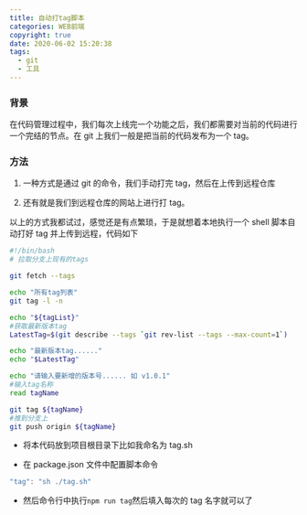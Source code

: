 ```yaml
---
title: 自动打tag脚本
categories: WEB前端
copyright: true
date: 2020-06-02 15:20:38
tags:
  - git
  - 工具
---
```


### 背景

在代码管理过程中，我们每次上线完一个功能之后，我们都需要对当前的代码进行一个完结的节点。在 git 上我们一般是把当前的代码发布为一个 tag。<!--more-->

### 方法

1. 一种方式是通过 git 的命令，我们手动打完 tag，然后在上传到远程仓库

2. 还有就是我们到远程仓库的网站上进行打 tag。

以上的方式我都试过，感觉还是有点繁琐，于是就想着本地执行一个 shell 脚本自动打好 tag 并上传到远程，代码如下

```sh
#!/bin/bash
# 拉取分支上现有的tags

git fetch --tags

echo "所有tag列表"
git tag -l -n

echo "${tagList}"
#获取最新版本tag
LatestTag=$(git describe --tags `git rev-list --tags --max-count=1`)

echo "最新版本tag......"
echo "$LatestTag"

echo "请输入要新增的版本号...... 如 v1.0.1"
#输入tag名称
read tagName

git tag ${tagName}
#推到分支上
git push origin ${tagName}
```

- 将本代码放到项目根目录下比如我命名为 tag.sh

- 在 package.json 文件中配置脚本命令

```js
"tag": "sh ./tag.sh"
```

- 然后命令行中执行`npm run tag`然后填入每次的 tag 名字就可以了
